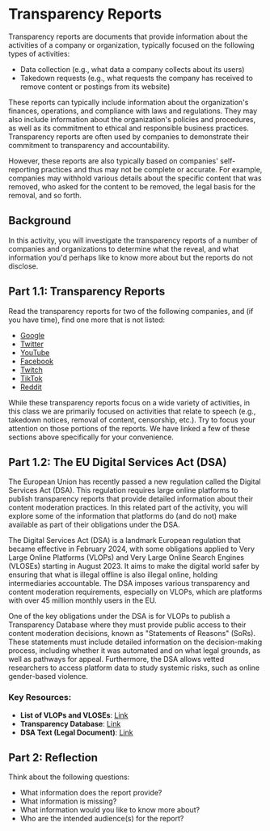 # Transparency Reports

Transparency reports are documents that provide information about the
activities of a company or organization, typically focused on the following
types of activities:
* Data collection (e.g., what data a company collects about its users)
* Takedown requests (e.g., what requests the company has received to remove
  content or postings from its website)

These reports can typically include information about the organization's
finances, operations, and compliance with laws and regulations. They may also
include information about the organization's policies and procedures, as well
as its commitment to ethical and responsible business practices. Transparency
reports are often used by companies to demonstrate their commitment to
transparency and accountability.

However, these reports are also typically based on companies' self-reporting
practices and thus may not be complete or accurate. For example, companies may
withhold various details about the specific content that was removed, who asked
for the content to be removed, the legal basis for the removal, and so forth.

## Background

In this activity, you will investigate the transparency
reports of a number of companies and organizations to determine what the
reveal, and what information you'd perhaps like to know more about but the
reports do not disclose.

## Part 1.1: Transparency Reports

Read the transparency reports for two of the following companies, and (if you
have time), find one more that is not listed:

* [Google](https://transparencyreport.google.com/)
* [Twitter](https://transparency.twitter.com/)
* [YouTube](https://transparencyreport.google.com/youtube-policy/removals)
* [Facebook](https://transparency.fb.com/)
* [Twitch](https://safety.twitch.tv/s/article/Transparency-Reports?language=en_US)
* [TikTok](https://www.tiktok.com/transparency/en-us/)
* [Reddit](https://www.redditinc.com/policies/transparency-report)

While these transparency reports focus on a wide variety of activities, in
this class we are primarily focused on activities that relate to speech (e.g.,
takedown notices, removal of content, censorship, etc.). Try to focus your
attention on those portions of the reports. We have linked a few of these
sections above specifically for your convenience.

## Part 1.2: The EU Digital Services Act (DSA)

The European Union has recently passed a new regulation called the Digital
Services Act (DSA). This regulation requires large online platforms to publish
transparency reports that provide detailed information about their content
moderation practices. In this related part of the activity, you will explore
some of the information that platforms do (and do not) make available as part
of their obligations under the DSA.

The Digital Services Act (DSA) is a landmark European regulation that became
effective in February 2024, with some obligations applied to Very Large Online
Platforms (VLOPs) and Very Large Online Search Engines (VLOSEs) starting in
August 2023. It aims to make the digital world safer by ensuring that what is
illegal offline is also illegal online, holding intermediaries accountable.
The DSA imposes various transparency and content moderation requirements,
especially on VLOPs, which are platforms with over 45 million monthly users in
the EU.

One of the key obligations under the DSA is for VLOPs to publish a
Transparency Database where they must provide public access to their content
moderation decisions, known as "Statements of Reasons" (SoRs). These
statements must include detailed information on the decision-making process,
including whether it was automated and on what legal grounds, as well as
pathways for appeal. Furthermore, the DSA allows vetted researchers to access
platform data to study systemic risks, such as online gender-based violence.

### Key Resources:
- **List of VLOPs and VLOSEs**:
  [Link](https://digital-strategy.ec.europa.eu/en/policies/list-designated-vlops-and-vloses)
- **Transparency Database**:
  [Link](https://transparency.dsa.ec.europa.eu/statement)
- **DSA Text (Legal Document)**:
  [Link](https://eur-lex.europa.eu/eli/reg/2022/2065/oj)

## Part 2: Reflection

Think about the following questions:

* What information does the report provide?
* What information is missing?
* What information would you like to know more about?
* Who are the intended audience(s) for the report?
